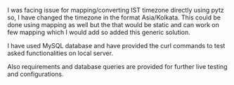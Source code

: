 I was facing issue for mapping/converting IST timezone directly using pytz so, I have changed the timezone in the format Asia/Kolkata. This could be done using mapping as well but the that would be static and can work on few mapping which I would add so added this generic solution.

I have used MySQL database and have provided the curl commands to test asked functionalities on local server.

Also requirements and database queries are provided for further live testing and configurations.
